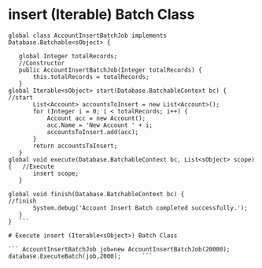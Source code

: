 # insert (Iterable<sObject>) Batch Class
 ```//insert (Iterable<sObject>) Batch Class
global class AccountInsertBatchJob implements Database.Batchable<sObject> {    
   
    global Integer totalRecords;  
    //Constructor 
    public AccountInsertBatchJob(Integer totalRecords) {
        this.totalRecords = totalRecords;
    }   
global Iterable<sObject> start(Database.BatchableContext bc) {              //start
        List<Account> accountsToInsert = new List<Account>();
        for (Integer i = 0; i < totalRecords; i++) {
            Account acc = new Account();
            acc.Name = 'New Account ' + i;
            accountsToInsert.add(acc);
        }
        return accountsToInsert;
    }
global void execute(Database.BatchableContext bc, List<sObject> scope) {   //Execute
        insert scope;
    }

global void finish(Database.BatchableContext bc) {                          //finish
        System.debug('Account Insert Batch completed successfully.');
    }
}  ```
 
# Execute insert (Iterable<sObject>) Batch Class

 ``` AccountInsertBatchJob job=new AccountInsertBatchJob(20000);
database.ExecuteBatch(job,2000);      ```



